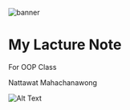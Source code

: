 ![banner](https://wallpapers.com/images/hd/tree-background-e7n2n1q2cshorl07.jpg)
# My Lacture Note

For OOP Class

Nattawat Mahachanawong

![Alt Text](https://media.giphy.com/media/vFKqnCdLPNOKc/giphy.gif)
